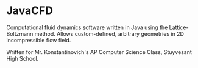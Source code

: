 # JavaCFD
Computational fluid dynamics software written in Java using the Lattice-Boltzmann method. Allows custom-defined, arbitrary geometries in 2D incompressible flow field.

Written for Mr. Konstantinovich's AP Computer Science Class, Stuyvesant High School.
